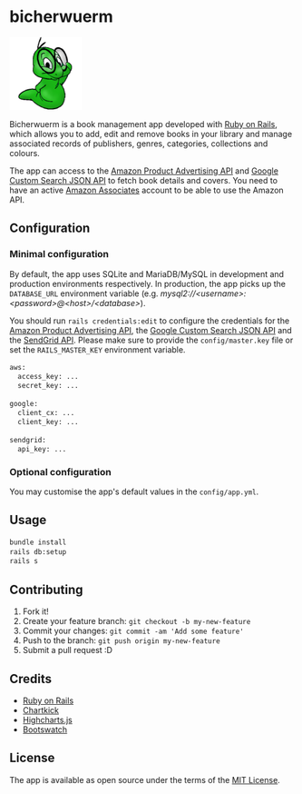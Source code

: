 # bicherwuerm

![Bicherwuerm](https://github.com/schopenhauer/bicherwuerm/raw/main/app/assets/images/bookworm.png)

Bicherwuerm is a book management app developed with [Ruby on Rails](http://rubyonrails.org), which allows you to add, edit and remove books in your library and manage associated records of publishers, genres, categories, collections and colours.

The app can access to the [Amazon Product Advertising API](https://github.com/hakanensari/vacuum) and [Google Custom Search JSON API](https://developers.google.com/custom-search/v1/overview) to fetch book details and covers. You need to have an active [Amazon Associates](https://affiliate-program.amazon.com) account to be able to use the Amazon API.

## Configuration

### Minimal configuration

By default, the app uses SQLite and MariaDB/MySQL in development and production environments respectively. In production, the app picks up the `DATABASE_URL` environment variable (e.g. _mysql2://&lt;username&gt;:&lt;password&gt;@&lt;host&gt;/&lt;database&gt;_).

You should run `rails credentials:edit` to configure the credentials for the [Amazon Product Advertising API](https://github.com/hakanensari/vacuum), the [Google Custom Search JSON API](https://developers.google.com/custom-search/v1/overview) and the [SendGrid API](https://sendgrid.com/docs/API_Reference/index.html). Please make sure to provide the `config/master.key` file or set the `RAILS_MASTER_KEY` environment variable.

```
aws:
  access_key: ...
  secret_key: ...

google:
  client_cx: ...
  client_key: ...

sendgrid:
  api_key: ...
```

### Optional configuration

You may customise the app's default values in the `config/app.yml`.

## Usage

```sh
bundle install
rails db:setup
rails s
```

## Contributing

1. Fork it!
2. Create your feature branch: `git checkout -b my-new-feature`
3. Commit your changes: `git commit -am 'Add some feature'`
4. Push to the branch: `git push origin my-new-feature`
5. Submit a pull request :D

## Credits

- [Ruby on Rails](https://rubyonrails.org)
- [Chartkick](https://chartkick.com)
- [Highcharts.js](https://github.com/highcharts/highcharts)
- [Bootswatch](https://bootswatch.com)

## License

The app is available as open source under the terms of the [MIT License](http://opensource.org/licenses/MIT).
